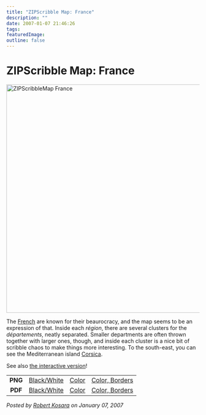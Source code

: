 ```yaml
---
title: "ZIPScribble Map: France"
description: ""
date: 2007-01-07 21:46:26
tags: 
featuredImage: 
outline: false
---
```


# ZIPScribble Map: France

<a href="/media/attachments/ZIPScribbleMaps/ZIPScribbleMap-France-color-borders.png" target="_blank" rel="slb_off"><img class="aligncenter" title="ZIPScribbleMap France" src="https://media.eagereyes.org/media/attachments/ZIPScribbleMap-France-color-borders-thumb.jpg" alt="ZIPScribbleMap France" width="600" height="597" border="0" /></a>

The <a href="http://en.wikipedia.org/wiki/France">French</a> are known for their beaurocracy, and the map seems to be an expression of that. Inside each <em>région</em>, there are several clusters for the <em>départements</em>, neatly separated. Smaller departments are often thrown together with larger ones, though, and inside each cluster is a nice bit of scribble chaos to make things more interesting. To the south-east, you can see the Mediterranean island <a href="http://en.wikipedia.org/wiki/Corsica">Corsica</a>.

See also <a href="/zipscribble-maps/interactive-zipscribble-map#FR">the interactive version</a>!

<table width="60%" border="0" align="center">
<tbody>
<tr>
<td align="center"><strong>PNG</strong></td>
<td align="center"><a href="/media/attachments/ZIPScribbleMaps/ZIPScribbleMap-France.png" target="_blank" rel="slb_off">Black/White</a></td>
<td align="center"><a href="/media/attachments/ZIPScribbleMaps/ZIPScribbleMap-France-color.png" target="_blank" rel="slb_off">Color</a></td>
<td align="center"><a href="/media/attachments/ZIPScribbleMaps/ZIPScribbleMap-France-color-borders.png" target="_blank" rel="slb_off">Color, Borders</a></td>
</tr>
<tr>
<td align="center"><strong>PDF</strong></td>
<td align="center"><a href="/media/attachments/ZIPScribbleMaps/ZIPScribbleMap-France.pdf" target="_blank">Black/White</a></td>
<td align="center"><a href="/media/attachments/ZIPScribbleMaps/ZIPScribbleMap-France-color.pdf" target="_blank">Color</a></td>
<td align="center"><a href="/media/attachments/ZIPScribbleMaps/ZIPScribbleMap-France-color-borders.pdf" target="_blank">Color, Borders</a></td>
</tr>
</tbody>
</table>


_Posted by <a href="/about">Robert Kosara</a> on January 07, 2007_


